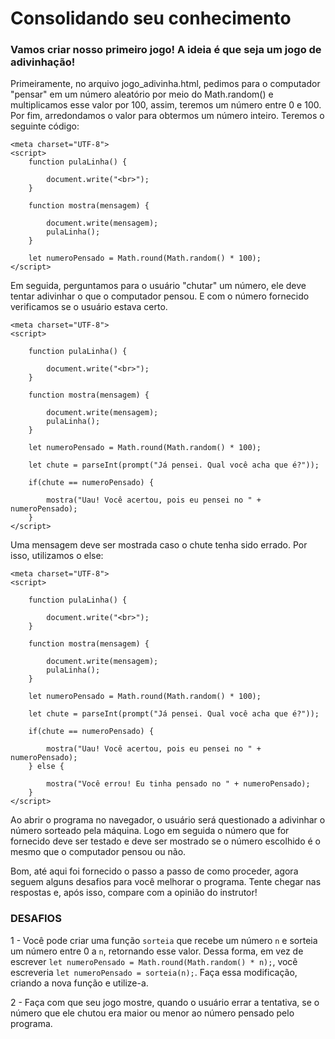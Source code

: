 # Consolidando seu conhecimento 

### Vamos criar nosso primeiro jogo! A ideia é que seja um jogo de adivinhação!

Primeiramente, no arquivo jogo_adivinha.html, pedimos para o computador "pensar" em um número aleatório por meio do Math.random() e multiplicamos esse valor por 100, assim, teremos um número entre 0 e 100. Por fim, arredondamos o valor para obtermos um número inteiro. Teremos o seguinte código:

```
<meta charset="UTF-8">
<script>
    function pulaLinha() {

        document.write("<br>");
    }

    function mostra(mensagem) {

        document.write(mensagem);
        pulaLinha();
    }

    let numeroPensado = Math.round(Math.random() * 100);
</script>
``` 

Em seguida, perguntamos para o usuário "chutar" um número, ele deve tentar adivinhar o que o computador pensou. E com o número fornecido verificamos se o usuário estava certo.

```
<meta charset="UTF-8">
<script>

    function pulaLinha() {

        document.write("<br>");
    }

    function mostra(mensagem) {

        document.write(mensagem);
        pulaLinha();
    }

    let numeroPensado = Math.round(Math.random() * 100);

    let chute = parseInt(prompt("Já pensei. Qual você acha que é?"));

    if(chute == numeroPensado) {

        mostra("Uau! Você acertou, pois eu pensei no " + numeroPensado);
    }
</script>
```

Uma mensagem deve ser mostrada caso o chute tenha sido errado. Por isso, utilizamos o else:

```
<meta charset="UTF-8">
<script>

    function pulaLinha() {

        document.write("<br>");
    }

    function mostra(mensagem) {

        document.write(mensagem);
        pulaLinha();
    }

    let numeroPensado = Math.round(Math.random() * 100);

    let chute = parseInt(prompt("Já pensei. Qual você acha que é?"));

    if(chute == numeroPensado) {

        mostra("Uau! Você acertou, pois eu pensei no " + numeroPensado);
    } else {

        mostra("Você errou! Eu tinha pensado no " + numeroPensado);
    }
</script>
```


Ao abrir o programa no navegador, o usuário será questionado a adivinhar o número sorteado pela máquina. Logo em seguida o número que for fornecido deve ser testado e deve ser mostrado se o número escolhido é o mesmo que o computador pensou ou não.

Bom, até aqui foi fornecido o passo a passo de como proceder, agora seguem alguns desafios para você melhorar o programa. Tente chegar nas respostas e, após isso, compare com a opinião do instrutor!

### DESAFIOS

1 - Você pode criar uma função `sorteia` que recebe um número `n` e sorteia um número entre 0 a `n`, retornando esse valor. Dessa forma, em vez de escrever `let numeroPensado = Math.round(Math.random() * n);`, você escreveria `let numeroPensado = sorteia(n);`. Faça essa modificação, criando a nova função e utilize-a.

2 - Faça com que seu jogo mostre, quando o usuário errar a tentativa, se o número que ele chutou era maior ou menor ao número pensado pelo programa.
